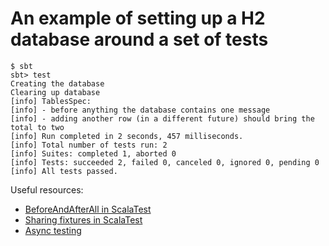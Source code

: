# An example of setting up a H2 database around a set of tests

```
$ sbt
sbt> test
Creating the database
Clearing up database
[info] TablesSpec:
[info] - before anything the database contains one message
[info] - adding another row (in a different future) should bring the total to two
[info] Run completed in 2 seconds, 457 milliseconds.
[info] Total number of tests run: 2
[info] Suites: completed 1, aborted 0
[info] Tests: succeeded 2, failed 0, canceled 0, ignored 0, pending 0
[info] All tests passed.
```

Useful resources:

- [BeforeAndAfterAll in ScalaTest](http://doc.scalatest.org/3.0.8/org/scalatest/BeforeAndAfterAll.html)
- [Sharing fixtures in ScalaTest](http://www.scalatest.org/user_guide/sharing_fixtures)
- [Async testing](http://www.scalatest.org/user_guide/async_testing)





